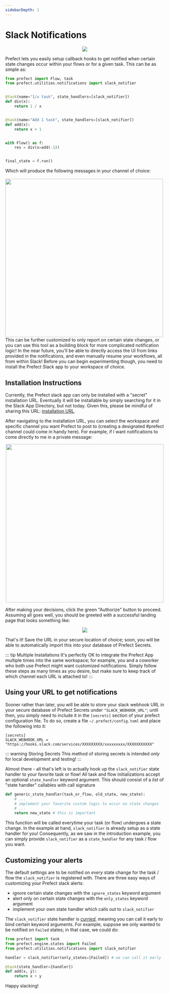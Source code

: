 ```yaml
---
sidebarDepth: 1
---
```


# Slack Notifications

<center>
<img src="https://uploads-ssl.webflow.com/5ba446b0e783e26d5a2f2382/5bc4f20bd534b99be66f24aa_slack.png">
</center>

Prefect lets you easily setup callback hooks to get notified when certain state changes occur within your flows or for a given task.
This can be as simple as:
```python
from prefect import Flow, task
from prefect.utilities.notifications import slack_notifier


@task(name="1/x task", state_handlers=[slack_notifier])
def div(x):
    return 1 / x


@task(name="Add 1 task", state_handlers=[slack_notifier])
def add(x):
    return x + 1


with Flow() as f:
    res = div(x=add(-1))


final_state = f.run()
```

Which will produce the following messages in your channel of choice:
<br>
<br>
<img src="/example_slack.png" height="500">
<br>
This can be further customized to only report on certain state changes, or you can use this tool as a building block for more complicated notification logic!
In the near future, you'll be able to directly access the UI from links provided in the notifications, and even manually resume your workflows, all from within Slack!
Before you can begin experimenting though, you need to install the Prefect Slack app to your workspace of choice.

## Installation Instructions

Currently, the Prefect slack app can only be installed with a "secret" installation URL. Eventually it will be installable by simply searching for it in the Slack App Directory, but not today.  Given this, please be mindful of sharing this URL: [installation URL](https://prefect-slack.appspot.com).

After navigating to the installation URL, you can select the workspace and specific channel you want Prefect to post to (creating a designated #prefect channel could come in handy here).  For example, if I want notifications to come directly to me in a private message:
<center>
<img src="/slack_page1.png" height="500">
</center>

After making your decisions, click the green "Authorize" button to proceed.  Assuming all goes well, you should be greeted with a successful landing page that looks something like:

<center>
<img src="/slack_page2.png">
</center>

That's it! Save the URL in your secure location of choice; soon, you will be able to automatically import this into your database of Prefect Secrets. 

::: tip Multiple Installations
It's perfectly OK to integrate the Prefect App multiple times into the same workspace; for example, you and a coworker who both use Prefect might want customized notifications.  Simply follow these steps as many times as you desire, but make sure to keep track of which channel each URL is attached to!
:::

## Using your URL to get notifications

Sooner rather than later, you will be able to store your slack webhook URL in your secure database of Prefect Secrets under `"SLACK_WEBHOOK_URL"`; until then, you simply need to include it in the `[secrets]` section of your prefect configuration file.  To do so, create a file `~/.prefect/config.toml` and place the following into it:
```
[secrets]                                                                                                                                                                         
SLACK_WEBHOOK_URL = "https://hooks.slack.com/services/XXXXXXXXX/xxxxxxxxx/XXXXXXXXXXX"
```

::: warning Storing Secrets
This method of storing secrets is intended _only_ for local development and testing! 
:::

Almost there - all that's left is to actually hook up the `slack_notifier` state handler to your favorite task or flow! All task and flow initializations accept an optional `state_handler` keyword argument.  This should consist of a _list_ of "state handler" callables with call signature
```python
def generic_state_handler(task_or_flow, old_state, new_state):
    # ...
    # implement your favorite custom logic to occur on state changes
    # ...
    return new_state # this is important
```
This function will be called everytime your task (or flow) undergoes a state change.  In the example at hand, `slack_notifier` is already setup as a state handler for you!
Consequently, as we saw in the introduction example, you can simply provide `slack_notifier` as a `state_handler` for any task / flow you want.

## Customizing your alerts

The default settings are to be notified on _every_ state change for the task / flow the `slack_notifier` is registered with. There are three easy ways of customizing your Prefect slack alerts:
- ignore certain state changes with the `ignore_states` keyword argument
- alert only on certain state changes with the `only_states` keyword argument
- implement your own state handler which calls out to `slack_notifier`

The `slack_notifier` state handler is [_curried_](https://en.wikipedia.org/wiki/Currying), meaning you can call it early to bind certain keyword arguments.  For example, suppose we only wanted to be notified on `Failed` states; in that case, we could do:
```python
from prefect import task
from prefect.engine.states import Failed
from prefect.utilities.notifications import slack_notifier

handler = slack_notifier(only_states=[Failed]) # we can call it early

@task(state_handler=[handler])
def add(x, y):
    return x + y
```

Happy slacking!
